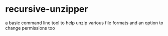 # recursive-unzipper
a basic command line tool to help unzip various file formats and an option to change permissions too
